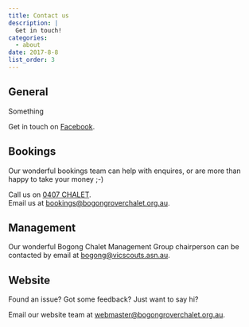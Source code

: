 ```yaml
---
title: Contact us
description: |
  Get in touch!
categories:
  - about
date: 2017-8-8
list_order: 3
---
```


## General

Something

Get in touch on [Facebook](http://www.facebook.com/BogongRoverChalet).

## Bookings

Our wonderful bookings team can help with enquires, or are more than happy to
take your money ;-)

Call us on [0407 CHALET](tel:0407242538).<br>
Email us at [bookings@bogongroverchalet.org.au](mailto:bookings@bogongroverchalet.org.au).<br>

## Management

Our wonderful Bogong Chalet Management Group chairperson can be contacted by
email at [bogong@vicscouts.asn.au](mailto:bogong@vicscouts.asn.au).


## Website

Found an issue? Got some feedback? Just want to say hi?

Email our website team at [webmaster@bogongroverchalet.org.au](mailto:webmaster@bogongroverchalet.org.au).
